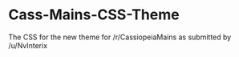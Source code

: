 # Cass-Mains-CSS-Theme
The CSS for the new theme for /r/CassiopeiaMains as submitted by /u/NvInterix
